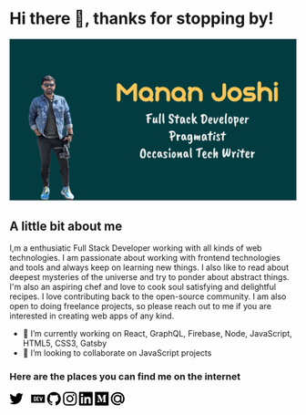 # Hi there 👋, thanks for stopping by!

![Profile Image](https://raw.githubusercontent.com/manan30/manan30/master/Github%20Image.png)


## A little bit about me

I,m a enthusiatic Full Stack Developer working with all kinds of web technologies. I am passionate about working with frontend technologies and tools and always keep on learning new things. I also like to read about deepest mysteries of the universe and try to ponder about abstract things. I'm also an aspiring chef and love to cook soul satisfying and delightful recipes. I love contributing back to the open-source community. I am also open to doing freelance projects, so please reach out to me if you are interested in creating web apps of any kind.

- 🔭 I’m currently working on React, GraphQL, Firebase, Node, JavaScript, HTML5, CSS3, Gatsby
- 👯 I’m looking to collaborate on JavaScript projects

### Here are the places you can find me on the internet
<a href="https://twitter.com/Manan_30"><img style="margin-right: 10px" src="./twitter.svg" height="24" width="24" alt="Twitter Profile Link"></a>
<a href="https://dev.to/manan30"><img src="./dev-dot-to.svg" height="24" width="24" alt="Dev.To Profile Link"></a>
<a href="https://github.com/manan30"><img src="./github.svg" height="24" width="24" alt="Github Profile Link"></a>
<a href="https://twitter.com/Manan_30"><img src="./instagram.svg" height="24" width="24" alt="Instagram Profile Link"></a>
<a href="https://twitter.com/Manan_30"><img src="./linkedin.svg" height="24" width="24" alt="LinkedIn Profile Link"></a>
<a href="https://twitter.com/Manan_30"><img src="./medium.svg" height="24" width="24" alt="Medium Profile Link"></a>
<a href="https://twitter.com/Manan_30"><img src="./mail-dot-ru.svg" height="24" width="24" alt="Email ID"></a>

<!--
**manan30/manan30** is a ✨ _special_ ✨ repository because its `README.md` (this file) appears on your GitHub profile.

Here are some ideas to get you started:
- 🌱 I’m currently learning ...
- 🤔 I’m looking for help with ...
- 💬 Ask me about ...
- ⚡ Fun fact: ...
-->
